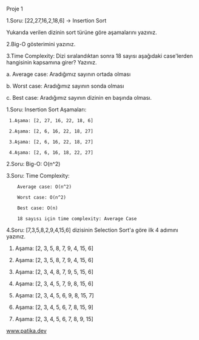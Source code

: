 Proje 1

1.Soru: [22,27,16,2,18,6] -> Insertion Sort

Yukarıda verilen dizinin sort türüne göre aşamalarını yazınız.

2.Big-O gösterimini yazınız.

3.Time Complexity: Dizi sıralandıktan sonra 18 sayısı aşağıdaki case'lerden hangisinin kapsamına girer? Yazınız.

   a.	Average case: Aradığımız sayının ortada olması

   b.	Worst case: Aradığımız sayının sonda olması

   c.	Best case: Aradığımız sayının dizinin en başında olması.

1.Soru: Insertion Sort Aşamaları:

     1.Aşama: [2, 27, 16, 22, 18, 6]

     2.Aşama: [2, 6, 16, 22, 18, 27]

     3.Aşama: [2, 6, 16, 22, 18, 27]

     4.Aşama: [2, 6, 16, 18, 22, 27]


2.Soru: Big-O: O(n^2)

3.Soru: Time Complexity: 

        Average case: O(n^2)

        Worst case: O(n^2)

        Best case: O(n)

        18 sayısı için time complexity: Average Case


4.Soru: [7,3,5,8,2,9,4,15,6] dizisinin Selection Sort'a göre ilk 4 adımını yazınız.

1.	Aşama: [2, 3, 5, 8, 7, 9, 4, 15, 6]

2.	Aşama: [2, 3, 5, 8, 7, 9, 4, 15, 6]

3.	Aşama: [2, 3, 4, 8, 7, 9, 5, 15, 6]

4.	Aşama: [2, 3, 4, 5, 7, 9, 8, 15, 6]

5.	Aşama: [2, 3, 4, 5, 6, 9, 8, 15, 7]

6.	Aşama: [2, 3, 4, 5, 6, 7, 8, 15, 9]

7. Aşama: [2, 3, 4, 5, 6, 7, 8, 9, 15]



www.patika.dev
